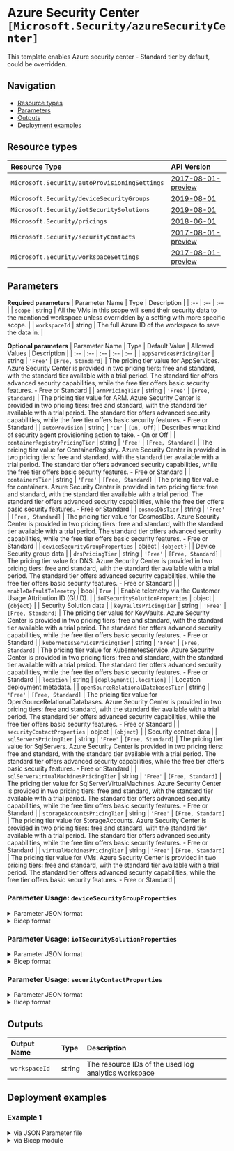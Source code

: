# Azure Security Center `[Microsoft.Security/azureSecurityCenter]`

This template enables Azure security center - Standard tier by default, could be overridden.

## Navigation

- [Resource types](#Resource-types)
- [Parameters](#Parameters)
- [Outputs](#Outputs)
- [Deployment examples](#Deployment-examples)

## Resource types

| Resource Type | API Version |
| :-- | :-- |
| `Microsoft.Security/autoProvisioningSettings` | [2017-08-01-preview](https://docs.microsoft.com/en-us/azure/templates/Microsoft.Security/2017-08-01-preview/autoProvisioningSettings) |
| `Microsoft.Security/deviceSecurityGroups` | [2019-08-01](https://docs.microsoft.com/en-us/azure/templates/Microsoft.Security/2019-08-01/deviceSecurityGroups) |
| `Microsoft.Security/iotSecuritySolutions` | [2019-08-01](https://docs.microsoft.com/en-us/azure/templates/Microsoft.Security/2019-08-01/iotSecuritySolutions) |
| `Microsoft.Security/pricings` | [2018-06-01](https://docs.microsoft.com/en-us/azure/templates/Microsoft.Security/2018-06-01/pricings) |
| `Microsoft.Security/securityContacts` | [2017-08-01-preview](https://docs.microsoft.com/en-us/azure/templates/Microsoft.Security/2017-08-01-preview/securityContacts) |
| `Microsoft.Security/workspaceSettings` | [2017-08-01-preview](https://docs.microsoft.com/en-us/azure/templates/Microsoft.Security/2017-08-01-preview/workspaceSettings) |

## Parameters

**Required parameters**
| Parameter Name | Type | Description |
| :-- | :-- | :-- |
| `scope` | string | All the VMs in this scope will send their security data to the mentioned workspace unless overridden by a setting with more specific scope. |
| `workspaceId` | string | The full Azure ID of the workspace to save the data in. |

**Optional parameters**
| Parameter Name | Type | Default Value | Allowed Values | Description |
| :-- | :-- | :-- | :-- | :-- |
| `appServicesPricingTier` | string | `'Free'` | `[Free, Standard]` | The pricing tier value for AppServices. Azure Security Center is provided in two pricing tiers: free and standard, with the standard tier available with a trial period. The standard tier offers advanced security capabilities, while the free tier offers basic security features. - Free or Standard |
| `armPricingTier` | string | `'Free'` | `[Free, Standard]` | The pricing tier value for ARM. Azure Security Center is provided in two pricing tiers: free and standard, with the standard tier available with a trial period. The standard tier offers advanced security capabilities, while the free tier offers basic security features. - Free or Standard |
| `autoProvision` | string | `'On'` | `[On, Off]` | Describes what kind of security agent provisioning action to take. - On or Off |
| `containerRegistryPricingTier` | string | `'Free'` | `[Free, Standard]` | The pricing tier value for ContainerRegistry. Azure Security Center is provided in two pricing tiers: free and standard, with the standard tier available with a trial period. The standard tier offers advanced security capabilities, while the free tier offers basic security features. - Free or Standard |
| `containersTier` | string | `'Free'` | `[Free, Standard]` | The pricing tier value for containers. Azure Security Center is provided in two pricing tiers: free and standard, with the standard tier available with a trial period. The standard tier offers advanced security capabilities, while the free tier offers basic security features. - Free or Standard |
| `cosmosDbsTier` | string | `'Free'` | `[Free, Standard]` | The pricing tier value for CosmosDbs. Azure Security Center is provided in two pricing tiers: free and standard, with the standard tier available with a trial period. The standard tier offers advanced security capabilities, while the free tier offers basic security features. - Free or Standard |
| `deviceSecurityGroupProperties` | object | `{object}` |  | Device Security group data |
| `dnsPricingTier` | string | `'Free'` | `[Free, Standard]` | The pricing tier value for DNS. Azure Security Center is provided in two pricing tiers: free and standard, with the standard tier available with a trial period. The standard tier offers advanced security capabilities, while the free tier offers basic security features. - Free or Standard |
| `enableDefaultTelemetry` | bool | `True` |  | Enable telemetry via the Customer Usage Attribution ID (GUID). |
| `ioTSecuritySolutionProperties` | object | `{object}` |  | Security Solution data |
| `keyVaultsPricingTier` | string | `'Free'` | `[Free, Standard]` | The pricing tier value for KeyVaults. Azure Security Center is provided in two pricing tiers: free and standard, with the standard tier available with a trial period. The standard tier offers advanced security capabilities, while the free tier offers basic security features. - Free or Standard |
| `kubernetesServicePricingTier` | string | `'Free'` | `[Free, Standard]` | The pricing tier value for KubernetesService. Azure Security Center is provided in two pricing tiers: free and standard, with the standard tier available with a trial period. The standard tier offers advanced security capabilities, while the free tier offers basic security features. - Free or Standard |
| `location` | string | `[deployment().location]` |  | Location deployment metadata. |
| `openSourceRelationalDatabasesTier` | string | `'Free'` | `[Free, Standard]` | The pricing tier value for OpenSourceRelationalDatabases. Azure Security Center is provided in two pricing tiers: free and standard, with the standard tier available with a trial period. The standard tier offers advanced security capabilities, while the free tier offers basic security features. - Free or Standard |
| `securityContactProperties` | object | `{object}` |  | Security contact data |
| `sqlServersPricingTier` | string | `'Free'` | `[Free, Standard]` | The pricing tier value for SqlServers. Azure Security Center is provided in two pricing tiers: free and standard, with the standard tier available with a trial period. The standard tier offers advanced security capabilities, while the free tier offers basic security features. - Free or Standard |
| `sqlServerVirtualMachinesPricingTier` | string | `'Free'` | `[Free, Standard]` | The pricing tier value for SqlServerVirtualMachines. Azure Security Center is provided in two pricing tiers: free and standard, with the standard tier available with a trial period. The standard tier offers advanced security capabilities, while the free tier offers basic security features. - Free or Standard |
| `storageAccountsPricingTier` | string | `'Free'` | `[Free, Standard]` | The pricing tier value for StorageAccounts. Azure Security Center is provided in two pricing tiers: free and standard, with the standard tier available with a trial period. The standard tier offers advanced security capabilities, while the free tier offers basic security features. - Free or Standard |
| `virtualMachinesPricingTier` | string | `'Free'` | `[Free, Standard]` | The pricing tier value for VMs. Azure Security Center is provided in two pricing tiers: free and standard, with the standard tier available with a trial period. The standard tier offers advanced security capabilities, while the free tier offers basic security features. - Free or Standard |


### Parameter Usage: `deviceSecurityGroupProperties`

<details>

<summary>Parameter JSON format</summary>

```json
"deviceSecurityGroupProperties": {
    "value": {
        "thresholdRules": [
          {
            "isEnabled": "boolean",
            "ruleType": "string",
            "minThreshold": "integer",
            "maxThreshold": "integer"
          }
        ],
        "timeWindowRules": [
          {
            "isEnabled": "boolean",
            "ruleType": "string",
            "minThreshold": "integer",
            "maxThreshold": "integer",
            "timeWindowSize": "string"
          }
        ],
        "allowlistRules": [
          {
            "isEnabled": "boolean",
            "ruleType": "string",
            "allowlistValues": [
              "string"
            ]
          }
        ],
        "denylistRules": [
          {
            "isEnabled": "boolean",
            "ruleType": "string",
            "denylistValues": [
              "string"
            ]
          }
        ]
    }
}
```

</details>

<details>

<summary>Bicep format</summary>

```bicep
deviceSecurityGroupProperties: {
    thresholdRules: [
      {
        isEnabled: 'boolean'
        ruleType: 'string'
        minThreshold: 'integer'
        maxThreshold: 'integer'
      }
    ]
    timeWindowRules: [
      {
        isEnabled: 'boolean'
        ruleType: 'string'
        minThreshold: 'integer'
        maxThreshold: 'integer'
        timeWindowSize: 'string'
      }
    ]
    allowlistRules: [
      {
        isEnabled: 'boolean'
        ruleType: 'string'
        allowlistValues: [
          'string'
        ]
      }
    ]
    denylistRules: [
      {
        isEnabled: 'boolean'
        ruleType: 'string'
        denylistValues: [
          'string'
        ]
      }
    ]
}
```

</details>
<p>

### Parameter Usage: `ioTSecuritySolutionProperties`

<details>

<summary>Parameter JSON format</summary>

```json
"ioTSecuritySolutionProperties": {
  "value": {
      "resourceGroup": "string",
      "workspace": "string",
      "displayName": "string",
      "status": "string",
      "export": [
        "RawEvents"
      ],
      "disabledDataSources": [
        "TwinData"
      ],
      "iotHubs": [
        "string"
      ],
      "userDefinedResources": {
        "query": "string",
        "querySubscriptions": [
          "string"
        ]
      },
      "recommendationsConfiguration": [
        {
          "recommendationType": "string",
          "status": "string"
        }
      ]
    }
}
```

</details>

<details>

<summary>Bicep format</summary>

```bicep
ioTSecuritySolutionProperties: {
    resourceGroup: 'string'
    workspace: 'string'
    displayName: 'string'
    status: 'string'
    export: [
       'RawEvents'
    ]
    disabledDataSources: [
        'TwinData'
    ]
    iotHubs: [
       'string'
    ]
    userDefinedResources: {
        query: 'string'
        querySubscriptions: [
          'string'
        ]
    }
    recommendationsConfiguration: [
        {
          recommendationType: 'string'
          status: 'string'
        }
    ]
}
```

</details>
<p>

### Parameter Usage: `securityContactProperties`

<details>

<summary>Parameter JSON format</summary>

```json
"securityContactProperties": {
  "value": {
      "email": "test@contoso.com",
      "phone": "+12345678",
      "alertNotifications": "On",
      "alertsToAdmins": "Off"
  }
}
```

</details>

<details>

<summary>Bicep format</summary>

```bicep
securityContactProperties: {
    email: 'test@contoso.com'
    phone: '+12345678'
    alertNotifications: 'On'
    alertsToAdmins: 'Off'
}
```

</details>
<p>

## Outputs

| Output Name | Type | Description |
| :-- | :-- | :-- |
| `workspaceId` | string | The resource IDs of the used log analytics workspace |

## Deployment examples

<h3>Example 1</h3>

<details>

<summary>via JSON Parameter file</summary>

```json
{
    "$schema": "https://schema.management.azure.com/schemas/2019-04-01/deploymentParameters.json#",
    "contentVersion": "1.0.0.0",
    "parameters": {
        "scope": {
            "value": "/subscriptions/<<subscriptionId>>"
        },
        "securityContactProperties": {
            "value": {
                "email": "foo@contoso.com",
                "phone": "+12345678",
                "alertNotifications": "Off",
                "alertsToAdmins": "Off"
            }
        },
        "workspaceId": {
            "value": "/subscriptions/<<subscriptionId>>/resourcegroups/validation-rg/providers/microsoft.operationalinsights/workspaces/adp-<<namePrefix>>-az-law-x-001"
        }
    }
}

```

</details>

<details>

<summary>via Bicep module</summary>

```bicep
module azureSecurityCenter './Microsoft.Security/azureSecurityCenter/deploy.bicep' = {
  name: '${uniqueString(deployment().name)}-azureSecurityCenter'
  params: {
      scope: '/subscriptions/<<subscriptionId>>'
      workspaceId: '/subscriptions/<<subscriptionId>>/resourcegroups/validation-rg/providers/microsoft.operationalinsights/workspaces/adp-<<namePrefix>>-az-law-x-001'
      securityContactProperties: {
        email: 'foo@contoso.com'
        alertNotifications: 'Off'
        alertsToAdmins: 'Off'
        phone: '+12345678'
      }
  }
```

</details>
